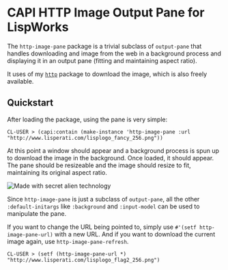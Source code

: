# CAPI HTTP Image Output Pane for LispWorks

The `http-image-pane` package is a trivial subclass of `output-pane` that handles downloading and image from the web in a background process and displaying it in an output pane (fitting and maintaining aspect ratio).

It uses of my [`http`](http://github.com/massung/http) package to download the image, which is also freely available.

## Quickstart

After loading the package, using the pane is very simple:

	CL-USER > (capi:contain (make-instance 'http-image-pane :url "http://www.lisperati.com/lisplogo_fancy_256.png"))
	
At this point a window should appear and a background process is spun up to download the image in the background. Once loaded, it should appear. The pane should be resizeable and the image should resize to fit, maintaining its original aspect ratio.

![Made with secret alien technology](http://raw.github.com/massung/http-image-pane/master/screenshot.png)

Since `http-image-pane` is just a subclass of `output-pane`, all the other `:default-initargs` like `:background` and `:input-model` can be used to manipulate the pane.

If you want to change the URL being pointed to, simply use `#'(setf http-image-pane-url)` with a new URL. And if you want to download the current image again, use `http-image-pane-refresh`.

	CL-USER > (setf (http-image-pane-url *) "http://www.lisperati.com/lisplogo_flag2_256.png")